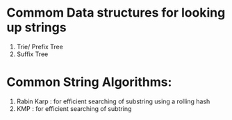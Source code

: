 # Commom Data structures for looking up  strings

1. Trie/ Prefix Tree
2. Suffix Tree


# Common String Algorithms:

1. Rabin Karp : for efficient searching of substring using a rolling hash
2. KMP : for efficient searching of subtring
